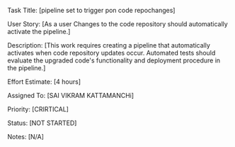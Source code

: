 Task Title: [pipeline set to trigger pon code repochanges]

User Story: [As a user Changes to the code repository should automatically activate the pipeline.]

Description: [This work requires creating a pipeline that automatically activates when code repository updates occur. Automated tests should evaluate the upgraded code's functionality and deployment procedure in the pipeline.]

Effort Estimate: [4 hours]

Assigned To: [SAI VIKRAM KATTAMANCHi]

Priority: [CRIRTICAL]

Status: [NOT STARTED]

Notes: [N/A]